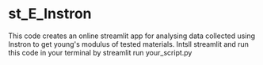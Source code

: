 # st_E_Instron
This code creates an online streamlit app for analysing data collected using Instron to get young's modulus of tested materials. Intsll streamlit and run this code in your terminal by streamlit run your_script.py
